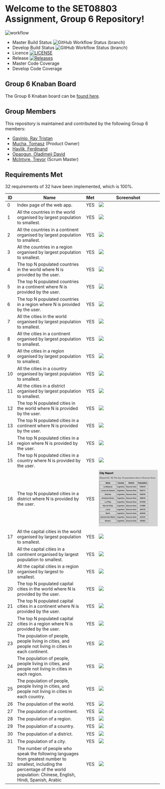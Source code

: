 # Welcome to the SET08803 Assignment, Group 6 Repository!

![workflow](https://github.com/xx00a/Group6/actions/workflows/main.yml/badge.svg)

- Master Build Status ![GitHub Workflow Status (branch)](https://img.shields.io/github/workflow/status/xx00a/Group6/Build%20for%20Group%206%20application/master)
- Develop Build Status ![GitHub Workflow Status (branch)](https://img.shields.io/github/workflow/status/xx00a/Group6/Build%20for%20Group%206%20application/develop)
- Licence [![LICENSE](https://img.shields.io/github/license/xx00a/Group6.svg?style=flat-square)](https://github.com/xx00a/Group6/blob/master/LICENSE)
- Release [![Releases](https://img.shields.io/github/release/xx00a/Group6/all.svg?style=flat-square)](https://github.com/xx00a/Group6/releases)
- Master Code Coverage
- Develop Code Coverage

## Group 6 Knaban Board
The Group 6 Knaban board can be [found here](https://github.com/xx00a/Group6/projects/1).

## Group Members
This repository is maintained and contributed by the following Group 6 members:

* [Gavinio, Ray Tristan](https://www.github.com/40522829)
* [Mucha, Tomasz](https://www.github.com/TomaszMuchaDev) (Product Owner)
* [Havlik, Ferdinand](https://www.github.com/fredy9669)
* [Opaogun, Oladimeji David](https://www.github.com/avison9)
* [Mclntyre, Trevor](https://www.github.com/xx00a) (Scrum Master)

## Requirements Met

32 requirements of 32 have been implemented, which is 100%.

| ID    | Name | Met | Screenshot |
|-------|------|--|------------|
| 0 |  Index page of the web app. | YES | ![](https://github.com/xx00a/Group6/blob/feature/screenshot/screenshots/index.png?raw=true) |
| 1 |  All the countries in the world organised by largest population to smallest. | YES | ![](https://github.com/xx00a/Group6/blob/master/screenshots/ReportID_1.png?raw=true) |
| 2 |  All the countries in a continent organised by largest population to smallest. | YES | ![](https://github.com/xx00a/Group6/blob/master/screenshots/ReportID_2.png?raw=true) |
| 3 |  All the countries in a region organised by largest population to smallest. | YES | ![](https://github.com/xx00a/Group6/blob/master/screenshots/ReportID_3.png?raw=true) |
| 4 |  The top N populated countries in the world where N is provided by the user. | YES | ![](https://github.com/xx00a/Group6/blob/master/screenshots/ReportID_4.png?raw=true) |
| 5 |  The top N populated countries in a continent where N is provided by the user. | YES | ![](https://github.com/xx00a/Group6/blob/master/screenshots/ReportID_5.png?raw=true) |
| 6 |  The top N populated countries in a region where N is provided by the user. | YES | ![](https://github.com/xx00a/Group6/blob/master/screenshots/ReportID_6.png?raw=true) |
| 7 |  All the cities in the world organised by largest population to smallest. | YES | ![](https://github.com/xx00a/Group6/blob/master/screenshots/ReportID_7.png?raw=true) |
| 8 |  All the cities in a continent organised by largest population to smallest. | YES | ![](https://github.com/xx00a/Group6/blob/master/screenshots/ReportID_8.png?raw=true) |
| 9 |  All the cities in a region organised by largest population to smallest. | YES | ![](https://github.com/xx00a/Group6/blob/master/screenshots/ReportID_9.png?raw=true) |
| 10 |  All the cities in a country organised by largest population to smallest. | YES | ![](https://github.com/xx00a/Group6/blob/master/screenshots/ReportID_10.png?raw=true) |
| 11 |  All the cities in a district organised by largest population to smallest. | YES | ![](https://github.com/xx00a/Group6/blob/master/screenshots/ReportID_11.png?raw=true) |
| 12 |  The top N populated cities in the world where N is provided by the user. | YES | ![](https://github.com/xx00a/Group6/blob/master/screenshots/ReportID_12.png?raw=true) |
| 13 |  The top N populated cities in a continent where N is provided by the user. | YES | ![](https://github.com/xx00a/Group6/blob/master/screenshots/ReportID_13.png?raw=true) |
| 14 |  The top N populated cities in a region where N is provided by the user. | YES | ![](https://github.com/xx00a/Group6/blob/master/screenshots/ReportID_14.png?raw=true) |
| 15 |  The top N populated cities in a country where N is provided by the user. | YES | ![](https://github.com/xx00a/Group6/blob/master/screenshots/ReportID_15.png?raw=true) |
| 16 |  The top N populated cities in a district where N is provided by the user. | YES | ![](https://github.com/xx00a/Group6/blob/master/screenshots/ReportID_16.png?raw=true) |
| 17 |  All the capital cities in the world organised by largest population to smallest. | YES | ![](https://github.com/xx00a/Group6/blob/master/screenshots/ReportID_17.png?raw=true) |
| 18 |  All the capital cities in a continent organised by largest population to smallest. | YES | ![](https://github.com/xx00a/Group6/blob/master/screenshots/ReportID_18.png?raw=true) |
| 19 |  All the capital cities in a region organised by largest to smallest. | YES | ![](https://github.com/xx00a/Group6/blob/master/screenshots/ReportID_19.png?raw=true) |
| 20 |  The top N populated capital cities in the world where N is provided by the user. | YES | ![](https://github.com/xx00a/Group6/blob/master/screenshots/ReportID_20.png?raw=true) |
| 21 |  The top N populated capital cities in a continent where N is provided by the user. | YES | ![](https://github.com/xx00a/Group6/blob/master/screenshots/ReportID_21.png?raw=true) |
| 22 |  The top N populated capital cities in a region where N is provided by the user. | YES | ![](https://github.com/xx00a/Group6/blob/master/screenshots/ReportID_22.png?raw=true) |
| 23 |  The population of people, people living in cities, and people not living in cities in each continent. | YES | ![](https://github.com/xx00a/Group6/blob/master/screenshots/ReportID_23.png?raw=true) |
| 24 |  The population of people, people living in cities, and people not living in cities in each region. | YES | ![](https://github.com/xx00a/Group6/blob/master/screenshots/ReportID_24.png?raw=true) |
| 25 |  The population of people, people living in cities, and people not living in cities in each country. | YES | ![](https://github.com/xx00a/Group6/blob/master/screenshots/ReportID_25.png?raw=true) |
| 26 |  The population of the world. | YES | ![](https://github.com/xx00a/Group6/blob/master/screenshots/ReportID_26.png?raw=true) |
| 27 |  The population of a continent. | YES | ![](https://github.com/xx00a/Group6/blob/master/screenshots/ReportID_27.png?raw=true) |
| 28 |  The population of a region. | YES | ![](https://github.com/xx00a/Group6/blob/master/screenshots/ReportID_28.png?raw=true) |
| 29 |  The population of a country. | YES | ![](https://github.com/xx00a/Group6/blob/master/screenshots/ReportID_29.png?raw=true) |
| 30 |  The population of a district. | YES | ![](https://github.com/xx00a/Group6/blob/master/screenshots/ReportID_30.png?raw=true) |
| 31 |  The population of a city. | YES | ![](https://github.com/xx00a/Group6/blob/master/screenshots/ReportID_31.png?raw=true) |
| 32 |  The number of people who speak the following languages from greatest number to smallest, including the percentage of the world population: Chinese, English, Hindi, Spanish, Arabic | YES | ![](https://github.com/xx00a/Group6/blob/master/screenshots/ReportID_32.jpg?raw=true) |